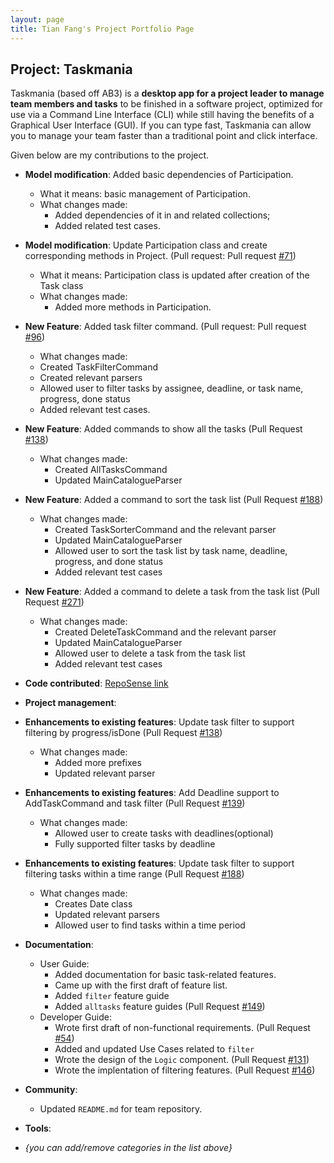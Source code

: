 ```yaml
---
layout: page
title: Tian Fang's Project Portfolio Page
---
```


## Project: Taskmania

Taskmania (based off AB3) is a **desktop app for a project leader to manage team members and tasks** to be finished in a
 software project, optimized for use via a Command Line Interface (CLI) while still having the benefits of a 
 Graphical User Interface (GUI). If you can type fast, Taskmania can allow you to manage your team faster than 
 a traditional point and click interface.

Given below are my contributions to the project.

* **Model modification**: Added basic dependencies of Participation.
  * What it means: basic management of Participation.
  * What changes made: 
    * Added dependencies of it in and related collections;
    * Added related test cases.
* **Model modification**: Update Participation class and create corresponding methods in Project. (Pull request: Pull request [\#71](https://github.com/AY2021S1-CS2103T-W10-3/tp/pull/71))
  * What it means: Participation class is updated after creation of the Task class
  * What changes made:
    * Added more methods in Participation.
* **New Feature**: Added task filter command. 
    (Pull request: Pull request [\#96](https://github.com/AY2021S1-CS2103T-W10-3/tp/pull/96))
    * What changes made: 
    * Created TaskFilterCommand
    * Created relevant parsers
    * Allowed user to filter tasks by assignee, deadline, or task name, progress, done status
    * Added relevant test cases.
* **New Feature**: Added commands to show all the tasks
    (Pull Request [\#138](https://github.com/AY2021S1-CS2103T-W10-3/tp/pull/138))
  * What changes made: 
    * Created AllTasksCommand
    * Updated MainCatalogueParser
* **New Feature**: Added a command to sort the task list
    (Pull Request [\#188](https://github.com/AY2021S1-CS2103T-W10-3/tp/pull/188))
  * What changes made: 
    * Created TaskSorterCommand and the relevant parser
    * Updated MainCatalogueParser
    * Allowed user to sort the task list by task name, deadline, progress, and done status
    * Added relevant test cases
* **New Feature**: Added a command to delete a task from the task list
    (Pull Request [\#271](https://github.com/AY2021S1-CS2103T-W10-3/tp/pull/271))
  * What changes made: 
    * Created DeleteTaskCommand and the relevant parser
    * Updated MainCatalogueParser
    * Allowed user to delete a task from the task list
    * Added relevant test cases
* **Code contributed**: [RepoSense link](https://nus-cs2103-ay2021s1.github.io/tp-dashboard/#breakdown=true&search=&sort=groupTitle&sortWithin=title&since=2020-08-14&timeframe=commit&mergegroup=&groupSelect=groupByRepos&checkedFileTypes=docs~functional-code~test-code~other&tabOpen=true&tabType=authorship&zFR=false&tabAuthor=T-Fang&tabRepo=AY2021S1-CS2103T-W10-3%2Ftp%5Bmaster%5D&authorshipIsMergeGroup=false&authorshipFileTypes=docs~functional-code~test-code)
* **Project management**:
* **Enhancements to existing features**: Update task filter to support filtering by progress/isDone 
    (Pull Request [\#138](https://github.com/AY2021S1-CS2103T-W10-3/tp/pull/138))
    * What changes made: 
        * Added more prefixes
        * Updated relevant parser
* **Enhancements to existing features**: Add Deadline support to AddTaskCommand and task filter
    (Pull Request [\#139](https://github.com/AY2021S1-CS2103T-W10-3/tp/pull/139))
    * What changes made: 
        * Allowed user to create tasks with deadlines(optional)
        * Fully supported filter tasks by deadline
* **Enhancements to existing features**: Update task filter to support filtering tasks within a time range 
    (Pull Request [\#188](https://github.com/AY2021S1-CS2103T-W10-3/tp/pull/188))
    * What changes made: 
        * Creates Date class
        * Updated relevant parsers
        * Allowed user to find tasks within a time period


* **Documentation**:
  * User Guide:
    * Added documentation for basic task-related features.
    * Came up with the first draft of feature list.
    * Added `filter` feature guide
    * Added `alltasks` feature guides (Pull Request [\#149](https://github.com/AY2021S1-CS2103T-W10-3/tp/pull/149))
  * Developer Guide:
    * Wrote first draft of non-functional requirements. (Pull Request [\#54](https://github.com/AY2021S1-CS2103T-W10-3/tp/pull/54))
    * Added and updated Use Cases related to `filter`
    * Wrote the design of the `Logic` component. (Pull Request [\#131](https://github.com/AY2021S1-CS2103T-W10-3/tp/pull/131))
    * Wrote the implentation of filtering features. (Pull Request [\#146](https://github.com/AY2021S1-CS2103T-W10-3/tp/pull/146))
* **Community**:
  * Updated `README.md` for team repository.
* **Tools**:
* _{you can add/remove categories in the list above}_

